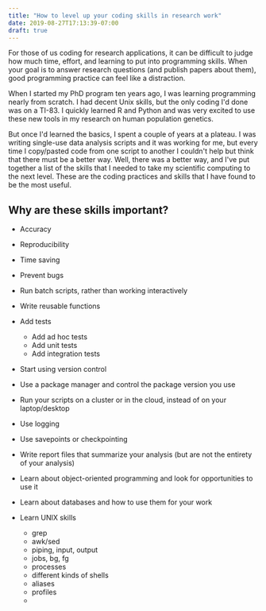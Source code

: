 ```yaml
---
title: "How to level up your coding skills in research work"
date: 2019-08-27T17:13:39-07:00
draft: true
---
```


For those of us coding for research applications, it can be difficult to judge how much time, effort, and learning to put into programming skills. When your goal is to answer research questions (and publish papers about them), good programming practice can feel like a distraction. 

When I started my PhD program ten years ago, I was learning programming nearly from scratch. I had decent Unix skills, but the only coding I'd done was on a TI-83. I quickly learned R and Python and was very excited to use these new tools in my research on human population genetics. 

But once I'd learned the basics, I spent a couple of years at a plateau. I was writing single-use data analysis scripts and it was working for me, but every time I copy/pasted code from one script to another I couldn't help but think that there must be a better way. Well, there was a better way, and I've put together a list of the skills that I needed to take my scientific computing to the next level. These are the coding practices and skills that I have found to be the most useful.

## Why are these skills important?
- Accuracy
- Reproducibility
- Time saving
- Prevent bugs


- Run batch scripts, rather than working interactively
- Write reusable functions
- Add tests
    - Add ad hoc tests
    - Add unit tests
    - Add integration tests
- Start using version control
- Use a package manager and control the package version you use
- Run your scripts on a cluster or in the cloud, instead of on your laptop/desktop
- Use logging
- Use savepoints or checkpointing
- Write report files that summarize your analysis (but are not the entirety of your analysis)
- Learn about object-oriented programming and look for opportunities to use it
- Learn about databases and how to use them for your work
- Learn UNIX skills
    - grep
    - awk/sed
    - piping, input, output
    - jobs, bg, fg
    - processes
    - different kinds of shells
    - aliases
    - profiles
    -  